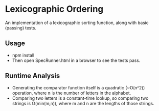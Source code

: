# Lexicographic Ordering

An implementation of a lexicographic sorting function, along with basic (passing) tests.

## Usage
- npm install
- Then open SpecRunner.html in a browser to see the tests pass.

## Runtime Analysis
- Generating the comparator function itself is a quadratic (~O(n^2)) operation, where n is the number of letters in the alphabet.
- Comparing two letters is a constant-time lookup, so comparing two strings is O(min(m,n)), where m and n are the lengths of those strings.
